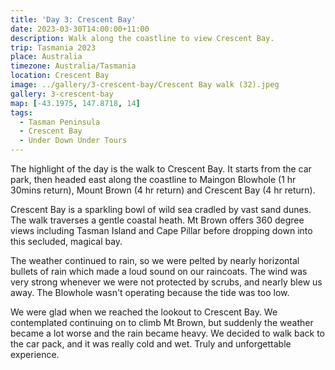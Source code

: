 ```yaml
---
title: 'Day 3: Crescent Bay'
date: 2023-03-30T14:00:00+11:00
description: Walk along the coastline to view Crescent Bay.
trip: Tasmania 2023
place: Australia
timezone: Australia/Tasmania
location: Crescent Bay
image: ../gallery/3-crescent-bay/Crescent Bay walk (32).jpeg
gallery: 3-crescent-bay
map: [-43.1975, 147.8718, 14]
tags:
  - Tasman Peninsula
  - Crescent Bay
  - Under Down Under Tours
---
```


The highlight of the day is the walk to Crescent Bay. It starts from the car park, then headed east along the coastline to Maingon Blowhole (1 hr 30mins return), Mount Brown (4 hr return) and Crescent Bay​ (4 hr return). ​

Crescent Bay is a sparkling bowl of wild sea cradled by vast sand dunes. The walk traverses a gentle coastal heath. Mt Brown offers 360 degree views including Tasman Island and Cape Pillar before dropping down into this secluded, magical bay.

The weather continued to rain, so we were pelted by nearly horizontal bullets of rain which made a loud sound on our raincoats. The wind was very strong whenever we were not protected by scrubs, and nearly blew us away. The Blowhole wasn't operating because the tide was too low.

We were glad when we reached the lookout to Crescent Bay. We contemplated continuing on to climb Mt Brown, but suddenly the weather became a lot worse and the rain became heavy. We decided to walk back to the car pack, and it was really cold and wet. Truly and unforgettable experience.
